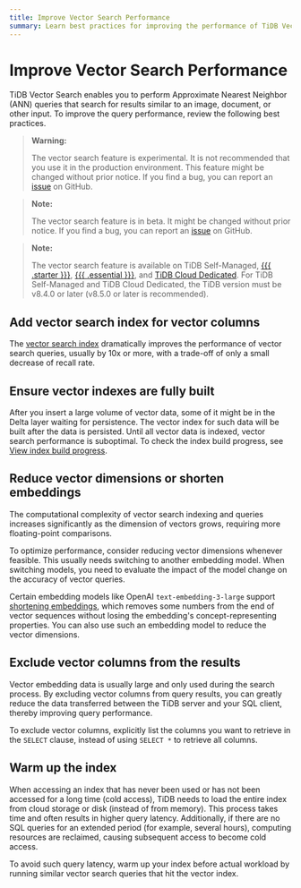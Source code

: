```yaml
---
title: Improve Vector Search Performance
summary: Learn best practices for improving the performance of TiDB Vector Search.
---
```


# Improve Vector Search Performance

TiDB Vector Search enables you to perform Approximate Nearest Neighbor (ANN) queries that search for results similar to an image, document, or other input. To improve the query performance, review the following best practices.

<CustomContent platform="tidb">

> **Warning:**
>
> The vector search feature is experimental. It is not recommended that you use it in the production environment. This feature might be changed without prior notice. If you find a bug, you can report an [issue](https://github.com/pingcap/tidb/issues) on GitHub.

</CustomContent>

<CustomContent platform="tidb-cloud">

> **Note:**
>
> The vector search feature is in beta. It might be changed without prior notice. If you find a bug, you can report an [issue](https://github.com/pingcap/tidb/issues) on GitHub.

</CustomContent>

> **Note:**
>
> The vector search feature is available on TiDB Self-Managed, [{{{ .starter }}}](https://docs.pingcap.com/tidbcloud/select-cluster-tier#starter), [{{{ .essential }}}](https://docs.pingcap.com/tidbcloud/select-cluster-tier#essential), and [TiDB Cloud Dedicated](https://docs.pingcap.com/tidbcloud/select-cluster-tier#tidb-cloud-dedicated). For TiDB Self-Managed and TiDB Cloud Dedicated, the TiDB version must be v8.4.0 or later (v8.5.0 or later is recommended).

## Add vector search index for vector columns

The [vector search index](/vector-search/vector-search-index.md) dramatically improves the performance of vector search queries, usually by 10x or more, with a trade-off of only a small decrease of recall rate.

## Ensure vector indexes are fully built

After you insert a large volume of vector data, some of it might be in the Delta layer waiting for persistence. The vector index for such data will be built after the data is persisted. Until all vector data is indexed, vector search performance is suboptimal. To check the index build progress, see [View index build progress](/vector-search/vector-search-index.md#view-index-build-progress).

## Reduce vector dimensions or shorten embeddings

The computational complexity of vector search indexing and queries increases significantly as the dimension of vectors grows, requiring more floating-point comparisons.

To optimize performance, consider reducing vector dimensions whenever feasible. This usually needs switching to another embedding model. When switching models, you need to evaluate the impact of the model change on the accuracy of vector queries.

Certain embedding models like OpenAI `text-embedding-3-large` support [shortening embeddings](https://openai.com/index/new-embedding-models-and-api-updates/), which removes some numbers from the end of vector sequences without losing the embedding's concept-representing properties. You can also use such an embedding model to reduce the vector dimensions.

## Exclude vector columns from the results

Vector embedding data is usually large and only used during the search process. By excluding vector columns from query results, you can greatly reduce the data transferred between the TiDB server and your SQL client, thereby improving query performance.

To exclude vector columns, explicitly list the columns you want to retrieve in the `SELECT` clause, instead of using `SELECT *` to retrieve all columns.

## Warm up the index

When accessing an index that has never been used or has not been accessed for a long time (cold access), TiDB needs to load the entire index from cloud storage or disk (instead of from memory). This process takes time and often results in higher query latency. Additionally, if there are no SQL queries for an extended period (for example, several hours), computing resources are reclaimed, causing subsequent access to become cold access.

To avoid such query latency, warm up your index before actual workload by running similar vector search queries that hit the vector index.